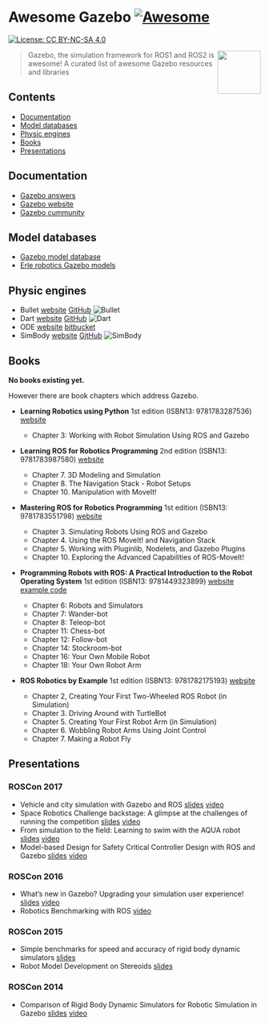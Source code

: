 # Awesome Gazebo [![Awesome](https://cdn.rawgit.com/sindresorhus/awesome/d7305f38d29fed78fa85652e3a63e154dd8e8829/media/badge.svg)](https://github.com/sindresorhus/awesome)

 [![License: CC BY-NC-SA 4.0](https://img.shields.io/badge/License-CC%20BY--NC--SA%204.0-lightgrey.svg)](https://creativecommons.org/licenses/by-nc-sa/4.0/)

[<img src="https://rawgit.com/fkromer/awesome-gazebo/master/gazebo_icon.svg" align="right" width="86">](http://gazebosim.org/)

> Gazebo, the simulation framework for ROS1 and ROS2 is awesome! A curated list of awesome Gazebo resources and libraries

## Contents

- [Documentation](#documentation)
- [Model databases](#model-databases)
- [Physic engines](#physic-engines)
- [Books](#books)
- [Presentations](#presentations)

## Documentation

* [Gazebo answers](answers.gazebosim.org) 
* [Gazebo website](http://gazebosim.org)
* [Gazebo cummunity](https://community.gazebosim.org/)

## Model databases

* [Gazebo model database](https://bitbucket.org/osrf/gazebo_models/src)
* [Erle robotics Gazebo models](https://github.com/erlerobot/erle_gazebo_models)

## Physic engines

* Bullet [website](bulletphysics.org) [GitHub](https://github.com/bulletphysics/bullet3) ![Bullet](https://img.shields.io/github/stars/bulletphysics/bullet3.svg)
* Dart [website](http://dartsim.github.io/) [GitHub](https://github.com/dartsim/dart) ![Dart](https://img.shields.io/github/stars/dartsim/dart.svg)
* ODE [website](http://www.ode.org/) [bitbucket](https://bitbucket.org/odedevs/ode)
* SimBody [website](https://simtk.org/projects/simbody) [GitHub](https://github.com/simbody/simbody) ![SimBody](https://img.shields.io/github/stars/simbody/simbody.svg)

## Books

**No books existing yet.**

However there are book chapters which address Gazebo.

* **Learning Robotics using Python** 1st edition (ISBN13: 9781783287536) [website](https://www.packtpub.com/application-development/learning-robotics-using-python)
  * Chapter 3: Working with Robot Simulation Using ROS and Gazebo

* **Learning ROS for Robotics Programming** 2nd edition (ISBN13: 9781783987580) [website](https://www.packtpub.com/hardware-and-creative/learning-ros-robotics-programming-second-edition)
  * Chapter 7. 3D Modeling and Simulation
  * Chapter 8. The Navigation Stack - Robot Setups
  * Chapter 10. Manipulation with MoveIt!

* **Mastering ROS for Robotics Programming** 1st edition (ISBN13: 9781783551798) [website](https://www.packtpub.com/hardware-and-creative/mastering-ros-robotics-programming)
  * Chapter 3. Simulating Robots Using ROS and Gazebo
  * Chapter 4. Using the ROS MoveIt! and Navigation Stack
  * Chapter 5. Working with Pluginlib, Nodelets, and Gazebo Plugins
  * Chapter 10. Exploring the Advanced Capabilities of ROS-MoveIt!

* **Programming Robots with ROS: A Practical Introduction to the Robot Operating System** 1st edition (ISBN13: 9781449323899) [website](http://shop.oreilly.com/product/0636920024736.do) [example code](https://github.com/osrf/rosbook)
  * Chapter 6: Robots and Simulators
  * Chapter 7: Wander-bot
  * Chapter 8: Teleop-bot
  * Chapter 11: Chess-bot
  * Chapter 12: Follow-bot
  * Chapter 14: Stockroom-bot
  * Chapter 16: Your Own Mobile Robot
  * Chapter 18: Your Own Robot Arm

* **ROS Robotics by Example** 1st edition (ISBN13: 9781782175193) [website](https://www.packtpub.com/hardware-and-creative/ros-robotics-example)
  * Chapter 2, Creating Your First Two-Wheeled ROS Robot (in Simulation)
  * Chapter 3. Driving Around with TurtleBot
  * Chapter 5. Creating Your First Robot Arm (in Simulation)
  * Chapter 6. Wobbling Robot Arms Using Joint Control
  * Chapter 7. Making a Robot Fly

## Presentations

### ROSCon 2017

* Vehicle and city simulation with Gazebo and ROS [slides](https://roscon.ros.org/2017/presentations/ROSCon%202017%20Vehicle%20and%20City%20Simulation.pdf) [video](https://vimeo.com/236477865)
* Space Robotics Challenge backstage: A glimpse at the challenges of running the competition [slides](https://roscon.ros.org/2017/presentations/ROSCon%202017%20Space%20Robotics%20Challenge.pdf) [video](https://vimeo.com/236482055)
* From simulation to the field: Learning to swim with the AQUA robot [slides](https://roscon.ros.org/2017/presentations/ROSCon%202017%20Simulation%20to%20the%20Field%20with%20AQUA.pdf) [video](https://vimeo.com/236138182)
* Model-based Design for Safety Critical Controller Design with ROS and Gazebo [slides](https://roscon.ros.org/2017/presentations/ROSCon%202017%20Kontrol.pdf) [video](https://vimeo.com/236188514)

### ROSCon 2016

* What’s new in Gazebo? Upgrading your simulation user experience! [slides](https://roscon.ros.org/2016/presentations/ROSCon2016_Gazebo.pdf) [video](https://vimeo.com/187699565)
* Robotics Benchmarking with ROS [video](https://vimeo.com/187705078)

### ROSCon 2015

* Simple benchmarks for speed and accuracy of rigid body 
dynamic simulators [slides](https://www.osrfoundation.org/wordpress2/wp-content/uploads/2015/12/multibody2015_scpeters.pdf)
* Robot Model Development on Stereoids [slides](https://roscon.ros.org/2015/presentations/roscon2015_phobos_von_szadkowski.pdf)

### ROSCon 2014

* Comparison of Rigid Body Dynamic Simulators 
for Robotic Simulation in Gazebo [slides](https://roscon.ros.org/2014/wp-content/uploads/2014/07/roscon2014_scpeters.pdf) [video](https://vimeo.com/107517366)
